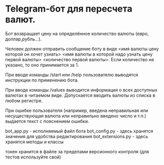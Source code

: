 # Telegram-бот для пересчета валют.

Бот возвращает цену на определённое количество валюты (евро, доллар,рубль...).

Человек должен отправить сообщение боту в виде <имя валюты цену которой он хочет узнать> <имя валюты в которой надо узнать цену первой валюты> <количество первой валюты>. Если количество не указано, то оно принимается за 1.

При вводе команды /start или /help пользователю выводятся инструкции по применению бота.

При вводе команды /values выводится информация о всех доступных валютах в читаемом виде. 
Допускается вводить валюты из списка в любом регистре. 

При ошибке пользователя (например, введена неправильная или несуществующая валюта или неправильно введено число и т.п.) выдается текст с пояснением ошибки.


bot_app.py - исполняемый файл бота
bot_config.py - здесь хранятся значения для удобства редактирования
bot_extensions.py - здесь хранятся методы и классы

токен хранится в файле за пределами версионного контроля
(для тестов используйте свой)

